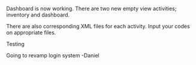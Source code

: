 Dashboard is now working. There are two new empty view activities; inventory and dashboard.

There are also corresponding XML files for each activity. Input your codes on appropriate files.

Testing

Going to revamp login system
-Daniel